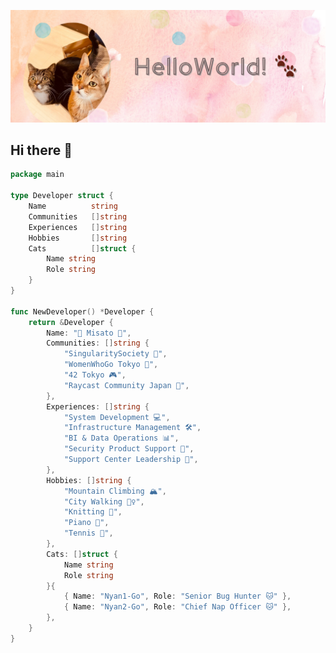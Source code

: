 ![](images/cover.png)

## Hi there 👋

```go
package main

type Developer struct {
    Name          string
    Communities   []string
    Experiences   []string
    Hobbies       []string
    Cats          []struct {
        Name string
        Role string
    }
}

func NewDeveloper() *Developer {
    return &Developer {
        Name: "👵 Misato 👵",
        Communities: []string {
            "SingularitySociety 🚀",
            "WomenWhoGo Tokyo 🦫",
            "42 Tokyo 🎮",
            "Raycast Community Japan 🦝",
        },
        Experiences: []string {
            "System Development 💻",
            "Infrastructure Management 🛠️",
            "BI & Data Operations 📊",
            "Security Product Support 🔐",
            "Support Center Leadership 🎯",
        },
        Hobbies: []string {
            "Mountain Climbing 🏔️",
            "City Walking 🚶‍♀️",
            "Knitting 🧶",
            "Piano 🎹",
            "Tennis 🎾",
        },
        Cats: []struct {
            Name string
            Role string
        }{
            { Name: "Nyan1-Go", Role: "Senior Bug Hunter 🐱" },
            { Name: "Nyan2-Go", Role: "Chief Nap Officer 🐱" },
        },
    }
}
```

<!--
**mikkegt/mikkegt** is a ✨ _special_ ✨ repository because its `README.md` (this file) appears on your GitHub profile.

Here are some ideas to get you started:

- 🔭 I’m currently working on ...
- 🌱 I’m currently learning ...
- 👯 I’m looking to collaborate on ...
- 🤔 I’m looking for help with ...
- 💬 Ask me about ...
- 📫 How to reach me: ...
- 😄 Pronouns: ...
- ⚡ Fun fact: ...
-->
